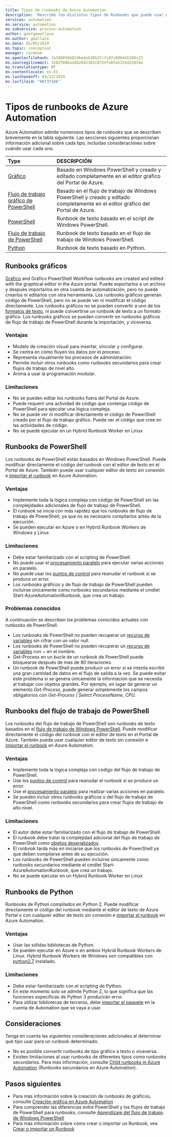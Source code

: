 ```yaml
---
title: Tipos de runbooks de Azure Automation
description: 'Describe los distintos tipos de Runbooks que puede usar en Azure Automation y las consideraciones que debe tener en cuenta al determinar qué tipo usar. '
services: automation
ms.service: automation
ms.subservice: process-automation
author: georgewallace
ms.author: gwallace
ms.date: 03/05/2019
ms.topic: conceptual
manager: carmonm
ms.openlocfilehash: 7a3990366814beda83852fc7c07c896445388c23
ms.sourcegitcommit: 3102f886aa962842303c8753fe8fa5324a52834a
ms.translationtype: MT
ms.contentlocale: es-ES
ms.lasthandoff: 04/23/2019
ms.locfileid: "60737166"
---
```

# <a name="azure-automation-runbook-types"></a>Tipos de runbooks de Azure Automation

Azure Automation admite numerosos tipos de runbooks que se describen brevemente en la tabla siguiente.  Las secciones siguientes proporcionan información adicional sobre cada tipo, incluidas consideraciones sobre cuándo usar cada uno.

| Type | DESCRIPCIÓN |
|:--- |:--- |
| [Gráfico](#graphical-runbooks)|Basado en Windows PowerShell y creado y editado completamente en el editor gráfico del Portal de Azure. |
| [Flujo de trabajo gráfico de PowerShell](#graphical-runbooks)|Basado en el flujo de trabajo de Windows PowerShell y creado y editado completamente en el editor gráfico del Portal de Azure. |
| [PowerShell](#powershell-runbooks) |Runbook de texto basado en el script de Windows PowerShell. |
| [Flujo de trabajo de PowerShell](#powershell-workflow-runbooks)|Runbook de texto basado en el flujo de trabajo de Windows PowerShell. |
| [Python](#python-runbooks) |Runbook de texto basado en Python. |

## <a name="graphical-runbooks"></a>Runbooks gráficos

[Gráfico](automation-runbook-types.md#graphical-runbooks) and Gráfico PowerShell Workflow runbooks are created and edited with the graphical editor in the Azure portal.  Puede exportarlos a un archivo y después importarlos en otra cuenta de automatización, pero no puede crearlos ni editarlos con otra herramienta. Los runbooks gráficos generan código de PowerShell, pero no se puede ver ni modificar el código directamente. Los runbooks gráficos no se pueden convertir a uno de los [formatos de texto](automation-runbook-types.md), ni puede convertirse un runbook de texto a un formato gráfico. Los runbooks gráficos se pueden convertir en runbooks gráficos de flujo de trabajo de PowerShell durante la importación, y viceversa.

### <a name="advantages"></a>Ventajas

* Modelo de creación visual para insertar, vincular y configurar.  
* Se centra en cómo fluyen los datos por el proceso.  
* Representa visualmente los procesos de administración.  
* Permite incluir otros runbooks como runbooks secundarios para crear flujos de trabajo de nivel alto.  
* Anima a usar la programación modular.  

### <a name="limitations"></a>Limitaciones

* No se pueden editar los runbooks fuera del Portal de Azure.
* Puede requerir una actividad de código que contenga código de PowerShell para ejecutar una lógica compleja.
* No se puede ver ni modificar directamente el código de PowerShell creado por el flujo de trabajo gráfico. Puede ver el código que cree en las actividades de código.
* No se puede ejecutar en un Hybrid Runbook Worker en Linux

## <a name="powershell-runbooks"></a>Runbooks de PowerShell

Los runbooks de PowerShell están basados en Windows PowerShell.  Puede modificar directamente el código del runbook con el editor de texto en el Portal de Azure.  También puede usar cualquier editor de texto sin conexión e [importar el runbook](manage-runbooks.md) en Azure Automation.

### <a name="advantages"></a>Ventajas

* Implemente toda la lógica compleja con código de PowerShell sin las complejidades adicionales de flujo de trabajo de PowerShell.
* El runbook se inicia con más rapidez que los runbooks de flujo de trabajo de PowerShell, ya que no es necesario compilarlos antes de la ejecución.
* Se pueden ejecutar en Azure o en Hybrid Runbook Workers de Windows y Linux

### <a name="limitations"></a>Limitaciones

* Debe estar familiarizado con el scripting de PowerShell.
* No puede usar el [procesamiento paralelo](automation-powershell-workflow.md#parallel-processing) para ejecutar varias acciones en paralelo.
* No puede usar los [puntos de control](automation-powershell-workflow.md#checkpoints) para reanudar el runbook si se produce un error.
* Los runbooks gráficos y de flujo de trabajo de PowerShell pueden incluirse únicamente como runbooks secundarios mediante el cmdlet Start-AzureAutomationRunbook, que crea un trabajo.

### <a name="known-issues"></a>Problemas conocidos

A continuación se describen los problemas conocidos actuales con runbooks de PowerShell.

* Los runbooks de PowerShell no pueden recuperar un [recurso de variables](automation-variables.md) sin cifrar con un valor null.
* Los runbooks de PowerShell no pueden recuperar un [recurso de variables](automation-variables.md) con *~* en el nombre.
* Get-Process en un bucle de un runbook de PowerShell puede bloquearse después de más de 80 iteraciones.
* Un runbook de PowerShell puede producir un error si se intenta escribir una gran cantidad de datos en el flujo de salida a la vez.   Se puede evitar este problema si se genera únicamente la información que se necesita al trabajar con objetos grandes.  Por ejemplo, en lugar de generar un elemento *Get-Process*, puede generar simplemente los campos obligatorios con *Get-Process | Select ProcessName, CPU*.

## <a name="powershell-workflow-runbooks"></a>Runbooks del flujo de trabajo de PowerShell

Los runbooks del flujo de trabajo de PowerShell son runbooks de texto basados en el [flujo de trabajo de Windows PowerShell](automation-powershell-workflow.md).  Puede modificar directamente el código del runbook con el editor de texto en el Portal de Azure.  También puede usar cualquier editor de texto sin conexión e [importar el runbook](manage-runbooks.md) en Azure Automation.

### <a name="advantages"></a>Ventajas

* Implemente toda la lógica compleja con código del flujo de trabajo de PowerShell.
* Use los [puntos de control](automation-powershell-workflow.md#checkpoints) para reanudar el runbook si se produce un error.
* Use el [procesamiento paralelo](automation-powershell-workflow.md#parallel-processing) para realizar varias acciones en paralelo.
* Se pueden incluir otros runbooks gráficos o del flujo de trabajo de PowerShell como runbooks secundarios para crear flujos de trabajo de alto nivel.

### <a name="limitations"></a>Limitaciones

* El autor debe estar familiarizado con el flujo de trabajo de PowerShell.
* El runbook debe tratar la complejidad adicional del flujo de trabajo de PowerShell como [objetos deserializados](automation-powershell-workflow.md#code-changes).
* El runbook tarda más en iniciarse que los runbooks de PowerShell ya que deben compilarse antes de su ejecución.
* Los runbooks de PowerShell pueden incluirse únicamente como runbooks secundarios mediante el cmdlet Start-AzureAutomationRunbook, que crea un trabajo.
* No se puede ejecutar en un Hybrid Runbook Worker en Linux

## <a name="python-runbooks"></a>Runbooks de Python

Runbooks de Python compilados en Python 2.  Puede modificar directamente el código del runbook mediante el editor de texto de Azure Portal o con cualquier editor de texto sin conexión e [importar el runbook](manage-runbooks.md) en Azure Automation.

### <a name="advantages"></a>Ventajas

* Usar las sólidas bibliotecas de Python.
* Se pueden ejecutar en Azure o en ambos Hybrid Runbook Workers de Linux. Hybrid Runbook Workers de Windows son compatibles con [python2.7](https://www.python.org/downloads/release/latest/python2) instalado.

### <a name="limitations"></a>Limitaciones

* Debe estar familiarizado con el scripting de Python.
* En este momento solo se admite Python 2, lo que significa que las funciones específicas de Python 3 producirán error.
* Para utilizar bibliotecas de terceros, debe [importar el paquete](python-packages.md) en la cuenta de Automation que se vaya a usar.

## <a name="considerations"></a>Consideraciones

Tenga en cuenta las siguientes consideraciones adicionales al determinar qué tipo usar para un runbook determinado.

* No es posible convertir runbooks de tipo gráfico a texto o viceversa.
* Existen limitaciones al usar runbooks de diferentes tipos como runbooks secundarios. Para más información, consulte [Child runbooks in Azure Automation](automation-child-runbooks.md) (Runbooks secundarios en Azure Automation).

## <a name="next-steps"></a>Pasos siguientes

* Para más información sobre la creación de runbooks de gráficos, consulte [Creación gráfica en Azure Automation](automation-graphical-authoring-intro.md)
* Para comprender las diferencias entre PowerShell y los flujos de trabajo de PowerShell para runbooks, consulte [Aprendizaje del flujo de trabajo de Windows PowerShell](automation-powershell-workflow.md)
* Para más información sobre cómo crear o importar un Runbook, vea [Crear o importar un Runbook](manage-runbooks.md)

